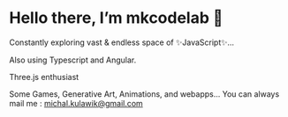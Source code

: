 <h1>Hello there, I’m mkcodelab 🧪</h1>
  
Constantly exploring vast & endless space of ✨JavaScript✨...

Also using Typescript and Angular.

Three.js enthusiast

Some Games, Generative Art, Animations, and webapps...
You can always mail me : michal.kulawik@gmail.com

<!---
mkcodelab/mkcodelab is a ✨ special ✨ repository because its `README.md` (this file) appears on your GitHub profile.
You can click the Preview link to take a look at your changes.
--->
